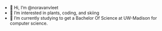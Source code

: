 - 👋 Hi, I’m @noravanvleet
- 👀 I’m interested in plants, coding, and skiing
- 🌱 I’m currently studying to get a Bachelor Of Science at UW-Madison for computer science.

<!---
noravanvleet/noravanvleet is a ✨ special ✨ repository because its `README.md` (this file) appears on your GitHub profile.
You can click the Preview link to take a look at your changes.
--->
